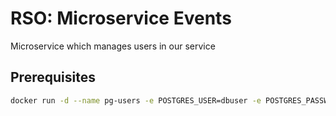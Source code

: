# RSO: Microservice Events

Microservice which manages users in our service

## Prerequisites

```bash
docker run -d --name pg-users -e POSTGRES_USER=dbuser -e POSTGRES_PASSWORD=postgres -e POSTGRES_DB=events -p 5432:5432 postgres:13
```